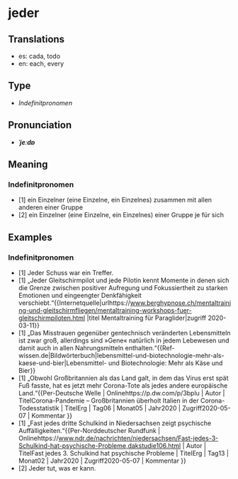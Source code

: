 # jeder
## Translations
- es: cada, todo
- en: each, every
## Type
- _Indefinitpronomen_
## Pronunciation
- **_ˈjeːdɐ_**
## Meaning
### Indefinitpronomen
- [1] ein Einzelner (eine Einzelne, ein Einzelnes) zusammen mit allen anderen einer Gruppe
- [2] ein Einzelner (eine Einzelne, ein Einzelnes) einer Gruppe je für sich
## Examples
### Indefinitpronomen
- [1] Jeder Schuss war ein Treffer.
- [1] „Jeder Gleitschirmpilot und jede Pilotin kennt Momente in denen sich die Grenze zwischen positiver Aufregung und Fokussiertheit zu starken Emotionen und eingeengter Denkfähigkeit verschiebt.“<ref>{{Internetquelle|urlhttps://www.berghypnose.ch/mentaltraining-und-gleitschirmfliegen/mentaltraining-workshops-fuer-gleitschirmpiloten.html |titel Mentaltraining für Paraglider|zugriff 2020-03-11}}</ref>
- [1] „Das Misstrauen gegenüber gentechnisch veränderten Lebensmitteln ist zwar groß, allerdings sind »Gene« natürlich in jedem Lebewesen und damit auch in allen Nahrungsmitteln enthalten.“<ref>{{Ref-wissen.de|Bildwörterbuch|lebensmittel-und-biotechnologie-mehr-als-kaese-und-bier|Lebensmittel- und Biotechnologie: Mehr als Käse und Bier}}</ref>
- [1] „Obwohl Großbritannien als das Land galt, in dem das Virus erst spät Fuß fasste, hat es jetzt mehr Corona-Tote als jedes andere europäische Land.“<ref>{{Per-Deutsche Welle | Onlinehttps://p.dw.com/p/3bplu | Autor | TitelCorona-Pandemie – Großbritannien überholt Italien in der Corona-Todesstatistik | TitelErg | Tag06 | Monat05 | Jahr2020 | Zugriff2020-05-07 | Kommentar }}</ref>
- [1] „Fast jedes dritte Schulkind in Niedersachsen zeigt psychische Auffälligkeiten.“<ref>{{Per-Norddeutscher Rundfunk | Onlinehttps://www.ndr.de/nachrichten/niedersachsen/Fast-jedes-3-Schulkind-hat-psychische-Probleme,dakstudie106.html | Autor | TitelFast jedes 3. Schulkind hat psychische Probleme | TitelErg | Tag13 | Monat02 | Jahr2020 | Zugriff2020-05-07 | Kommentar }}</ref>
- [2] Jeder tut, was er kann.
